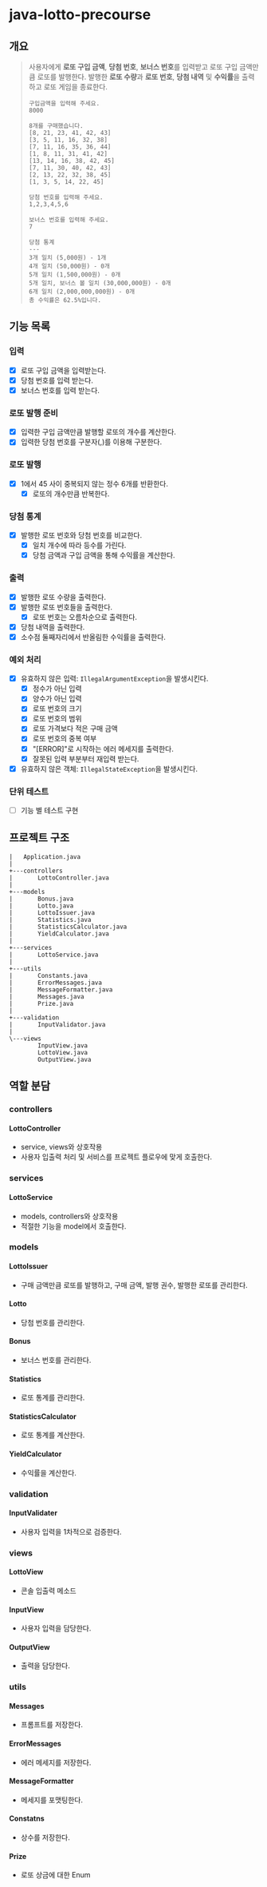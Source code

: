 # java-lotto-precourse
## 개요 
> 사용자에게 **로또 구입 금액**, **당첨 번호**, **보너스 번호**를 입력받고 로또 구입 금액만큼 로또를 발행한다.
> 발행한 **로또 수량**과 **로또 번호**, **당첨 내역** 및 **수익률**을 출력하고 로또 게임을 종료한다.
>
> ```
> 구입금액을 입력해 주세요.
> 8000
>
> 8개를 구매했습니다.
> [8, 21, 23, 41, 42, 43]
> [3, 5, 11, 16, 32, 38]
> [7, 11, 16, 35, 36, 44]
> [1, 8, 11, 31, 41, 42]
> [13, 14, 16, 38, 42, 45]
> [7, 11, 30, 40, 42, 43]
> [2, 13, 22, 32, 38, 45]
> [1, 3, 5, 14, 22, 45]
>
> 당첨 번호를 입력해 주세요.
> 1,2,3,4,5,6
>
> 보너스 번호를 입력해 주세요.
> 7
>
> 당첨 통계
> ---
> 3개 일치 (5,000원) - 1개
> 4개 일치 (50,000원) - 0개
> 5개 일치 (1,500,000원) - 0개
> 5개 일치, 보너스 볼 일치 (30,000,000원) - 0개
> 6개 일치 (2,000,000,000원) - 0개
> 총 수익률은 62.5%입니다.
> ```

## 기능 목록

### 입력
- [x] 로또 구입 금액을 입력받는다.
- [x] 당첨 번호를 입력 받는다.
- [x] 보너스 번호를 입력 받는다.

### 로또 발행 준비
- [x] 입력한 구입 금액만큼 발행할 로또의 개수를 계산한다.
- [x] 입력한 당첨 번호를 구분자(,)를 이용해 구분한다. 

### 로또 발행
- [x] 1에서 45 사이 중복되지 않는 정수 6개를 반환한다.
  - [x] 로또의 개수만큼 반복한다.

### 당첨 통계 
- [x] 발행한 로또 번호와 당첨 번호를 비교한다.
  - [x] 일치 개수에 따라 등수를 가린다.
  - [x] 당첨 금액과 구입 금액을 통해 수익률을 계산한다.

### 출력
- [x] 발행한 로또 수량을 출력한다.
- [x] 발행한 로또 번호들을 출력한다.
  - [x] 로또 번호는 오름차순으로 출력한다. 
- [x] 당첨 내역을 출력한다.
- [x] 소수점 둘째자리에서 반올림한 수익률을 출력한다. 

### 예외 처리
  - [x] 유효하지 않은 입력: ```IllegalArgumentException```을 발생시킨다.
    - [x] 정수가 아닌 입력
    - [x] 양수가 아닌 입력
    - [x] 로또 번호의 크기 
    - [x] 로또 번호의 범위
    - [x] 로또 가격보다 적은 구매 금액
    - [x] 로또 번호의 중복 여부
    - [x] "[ERROR]"로 시작하는 에러 메세지를 출력한다.
    - [x] 잘못된 입력 부분부터 재입력 받는다.
  - [x] 유효하지 않은 객체: ```IllegalStateException```을 발생시킨다.

### 단위 테스트 
- [ ] 기능 별 테스트 구현


## 프로젝트 구조
```
|   Application.java
|
+---controllers
|       LottoController.java
|
+---models
|       Bonus.java
|       Lotto.java
|       LottoIssuer.java
|       Statistics.java
|       StatisticsCalculator.java
|       YieldCalculator.java
|
+---services
|       LottoService.java
|
+---utils
|       Constants.java
|       ErrorMessages.java
|       MessageFormatter.java
|       Messages.java
|       Prize.java
|
+---validation
|       InputValidator.java
|
\---views
        InputView.java
        LottoView.java
        OutputView.java
```
## 역할 분담 
### controllers
#### LottoController
- service, views와 상호작용
- 사용자 입출력 처리 및 서비스를 프로젝트 플로우에 맞게 호출한다.
### services
#### LottoService
- models, controllers와 상호작용
- 적절한 기능을 model에서 호출한다.
### models
#### LottoIssuer
- 구매 금액만큼 로또를 발행하고, 구매 금액, 발행 권수, 발행한 로또를 관리한다.
#### Lotto
- 당첨 번호를 관리한다.
#### Bonus
- 보너스 번호를 관리한다.
#### Statistics
- 로또 통계를 관리한다.
#### StatisticsCalculator
- 로또 통계를 계산한다.
#### YieldCalculator
- 수익률을 계산한다.
### validation
#### InputValidater
- 사용자 입력을 1차적으로 검증한다.
### views
#### LottoView
- 콘솔 입출력 메소드
#### InputView
- 사용자 입력을 담당한다.
#### OutputView
- 출력을 담당한다.
### utils
#### Messages
- 프롬프트를 저장한다.
#### ErrorMessages
- 에러 메세지를 저장한다.
#### MessageFormatter
- 메세지를 포맷팅한다.
#### Constatns
- 상수를 저장한다.
#### Prize
- 로또 상금에 대한 Enum
